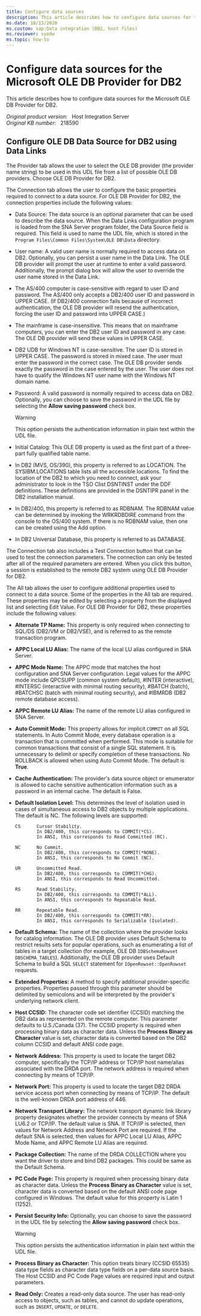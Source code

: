 ```yaml
---
title: Configure data sources
description: This article describes how to configure data sources for the Microsoft OLE DB Provider for DB2.
ms.date: 10/13/2020
ms.custom: sap:Data integration (DB2, host files)
ms.reviewer: syedw
ms.topic: how-to
---
```

# Configure data sources for the Microsoft OLE DB Provider for DB2

This article describes how to configure data sources for the Microsoft OLE DB Provider for DB2.

_Original product version:_ &nbsp; Host Integration Server  
_Original KB number:_ &nbsp; 218590

## Configure OLE DB Data Source for DB2 using Data Links

The Provider tab allows the user to select the OLE DB provider (the provider name string) to be used in this UDL file from a list of possible OLE DB providers. Choose OLE DB Provider for DB2.

The Connection tab allows the user to configure the basic properties required to connect to a data source. For OLE DB Provider for DB2, the connection properties include the following values:

- Data Source: The data source is an optional parameter that can be used to describe the data source. When the Data Links configuration program is loaded from the SNA Server program folder, the Data Source field is required. This field is used to name the UDL file, which is stored in the `Program Files\Common Files\System\OLE DB\Data` directory.

- User name: A valid user name is normally required to access data on DB2. Optionally, you can persist a user name in the Data Link. The OLE DB provider will prompt the user at runtime to enter a valid password. Additionally, the prompt dialog box will allow the user to override the user name stored in the Data Link.

- The AS/400 computer is case-sensitive with regard to user ID and password. The AS/400 only accepts a DB2/400 user ID and password in UPPER CASE. (If DB2/400 connection fails because of incorrect authentication, the OLE DB provider will resend the authentication, forcing the user ID and password into UPPER CASE.)

- The mainframe is case-insensitive. This means that on mainframe computers, you can enter the DB2 user ID and password in any case. The OLE DB provider will send these values in UPPER CASE.

- DB2 UDB for Windows NT is case-sensitive. The user ID is stored in UPPER CASE. The password is stored in mixed case. The user must enter the password in the correct case. The OLE DB provider sends exactly the password in the case entered by the user. The user does not have to qualify the Windows NT user name with the Windows NT domain name.

- Password: A valid password is normally required to access data on DB2. Optionally, you can choose to save the password in the UDL file by selecting the **Allow saving password** check box.

  > [!WARNING]
  > This option persists the authentication information in plain text within the UDL file.

- Initial Catalog: This OLE DB property is used as the first part of a three-part fully qualified table name.

- In DB2 (MVS, OS/390), this property is referred to as LOCATION. The SYSIBM.LOCATIONS table lists all the accessible locations. To find the location of the DB2 to which you need to connect, ask your administrator to look in the TSO Clist DSNTINST under the DDF definitions. These definitions are provided in the DSNTIPR panel in the DB2 installation manual.

- In DB2/400, this property is referred to as RDBNAM. The RDBNAM value can be determined by invoking the WRKRDBDIRE command from the console to the OS/400 system. If there is no RDBNAM value, then one can be created using the Add option.

- In DB2 Universal Database, this property is referred to as DATABASE.

The Connection tab also includes a Test Connection button that can be used to test the connection parameters. The connection can only be tested after all of the required parameters are entered. When you click this button, a session is established to the remote DB2 system using OLE DB Provider for DB2.

The All tab allows the user to configure additional properties used to connect to a data source. Some of the properties in the All tab are required. These properties may be edited by selecting a property from the displayed list and selecting Edit Value. For OLE DB Provider for DB2, these properties include the following values:

- **Alternate TP Name:** This property is only required when connecting to SQL/DS (DB2/VM or DB2/VSE), and is referred to as the remote transaction program.

- **APPC Local LU Alias:** The name of the local LU alias configured in SNA Server.

- **APPC Mode Name:** The APPC mode that matches the host configuration and SNA Server configuration. Legal values for the APPC mode include QPCSUPP (common system default), #INTER (interactive), #INTERSC (interactive with minimal routing security), #BATCH (batch), #BATCHSC (batch with minimal routing security), and #IBMRDB (DB2 remote database access).

- **APPC Remote LU Alias:** The name of the remote LU alias configured in SNA Server.

- **Auto Commit Mode:** This property allows for implicit `COMMIT` on all SQL statements. In Auto Commit Mode, every database operation is a transaction that is committed when performed. This mode is suitable for common transactions that consist of a single SQL statement. It is unnecessary to delimit or specify completion of these transactions. No ROLLBACK is allowed when using Auto Commit Mode. The default is **True**.

- **Cache Authentication:** The provider's data source object or enumerator is allowed to cache sensitive authentication information such as a password in an internal cache. The default is False.

- **Default Isolation Level:** This determines the level of isolation used in cases of simultaneous access to DB2 objects by multiple applications. The default is NC. The following levels are supported:

    ```console
    CS      Cursor Stability.  
            In DB2/400, this corresponds to COMMIT(*CS).  
            In ANSI, this corresponds to Read Committed (RC).  

    NC      No Commit.
            In DB2/400, this corresponds to COMMIT(*NONE).
            In ANSI, this corresponds to No Commit (NC).

    UR      Uncommitted Read.
            In DB2/400, this corresponds to COMMIT(*CHG).
            In ANSI, this corresponds to Read Uncommitted.

    RS      Read Stability.
            In DB2/400, this corresponds to COMMIT(*ALL).
            In ANSI, this corresponds to Repeatable Read.

    RR      Repeatable Read.
            In DB2/400, this corresponds to COMMIT(*RR).
            In ANSI, this corresponds to Serializable (Isolated).
    ```

- **Default Schema:** The name of the collection where the provider looks for catalog information. The OLE DB provider uses Default Schema to restrict results sets for popular operations, such as enumerating a list of tables in a target collection (for example, OLE DB `IDBSchemaRowset` `DBSCHEMA_TABLES`). Additionally, the OLE DB provider uses Default Schema to build a SQL `SELECT` statement for `IOpenRowset::OpenRowset` requests.

- **Extended Properties:** A method to specify additional provider-specific properties. Properties passed through this parameter should be delimited by semicolons and will be interpreted by the provider's underlying network client.

- **Host CCSID:** The character code set identifier (CCSID) matching the DB2 data as represented on the remote computer. This parameter defaults to U.S./Canada (37). The CCSID property is required when processing binary data as character data. Unless the **Process Binary as Character** value is set, character data is converted based on the DB2 column CCSID and default ANSI code page.

- **Network Address:** This property is used to locate the target DB2 computer, specifically the TCP/IP address or TCP/IP host name/alias associated with the DRDA port. The network address is required when connecting by means of TCP/IP.

- **Network Port:** This property is used to locate the target DB2 DRDA service access port when connecting by means of TCP/IP. The default is the well-known DRDA port address of 446.

- **Network Transport Library:** The network transport dynamic link library property designates whether the provider connects by means of SNA LU6.2 or TCP/IP. The default value is SNA. If TCP/IP is selected, then values for Network Address and Network Port are required. If the default SNA is selected, then values for APPC Local LU Alias, APPC Mode Name, and APPC Remote LU Alias are required.

- **Package Collection:** The name of the DRDA COLLECTION where you want the driver to store and bind DB2 packages. This could be same as the Default Schema.

- **PC Code Page:** This property is required when processing binary data as character data. Unless the **Process Binary as Character** value is set, character data is converted based on the default ANSI code page configured in Windows. The default value for this property is Latin 1 (1252).

- **Persist Security Info:** Optionally, you can choose to save the password in the UDL file by selecting the **Allow saving password** check box.

  > [!WARNING]
  > This option persists the authentication information in plain text within the UDL file.

- **Process Binary as Character:** This option treats binary (CCSID 65535) data type fields as character data type fields on a per-data source basis. The Host CCSID and PC Code Page values are required input and output parameters.

- **Read Only:** Creates a read-only data source. The user has read-only access to objects, such as tables, and cannot do update operations, such as `INSERT`, `UPDATE`, or `DELETE`.
